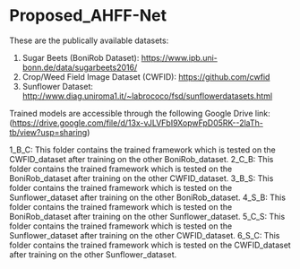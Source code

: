 # Proposed_AHFF-Net

These are the publically available datasets:
1.	Sugar Beets (BoniRob Dataset): https://www.ipb.uni-bonn.de/data/sugarbeets2016/
2.	Crop/Weed Field Image Dataset (CWFID): https://github.com/cwfid
3.	Sunflower Dataset: http://www.diag.uniroma1.it/~labrococo/fsd/sunflowerdatasets.html

Trained models are accessible through the following Google Drive link: (https://drive.google.com/file/d/13x-vJLVFbI9XopwFpD05RK--2laTh-tb/view?usp=sharing)


1_B_C: This folder contains the trained framework which is tested on the CWFID_dataset after training on the other BoniRob_dataset.
2_C_B: This folder contains the trained framework which is tested on the BoniRob_dataset after training on the other CWFID_dataset.
3_B_S: This folder contains the trained framework which is tested on the Sunflower_dataset after training on the other BoniRob_dataset.
4_S_B: This folder contains the trained framework which is tested on the BoniRob_dataset after training on the other Sunflower_dataset.
5_C_S: This folder contains the trained framework which is tested on the Sunflower_dataset after training on the other CWFID_dataset.
6_S_C: This folder contains the trained framework which is tested on the CWFID_dataset after training on the other Sunflower_dataset.
